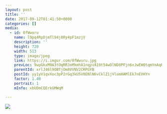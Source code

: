 ```yaml
---
layout: post
title: '' 
date: 2017-09-12T01:41:50+0000 
categories: [] 
media:
  - id: 0fWwuru
    name: l9pq4RpDjmTl94j8Ry4pF1mzjV
    description: ''   
    height: 720
    width: 513
    type: image/jpeg
    link: https://i.imgur.com/0fWwuru.jpg
    prevLoc: 9wpGkxM0A3tOqRRJnMkmhA1nqyvA19t54wDlND8PFjn6xJwEW0tqmYnAqPqMuAGo2Eq18ZS41W0N5ZGwcor2JwqnPXCjK99Ej8r7s8kXXWLP22tr5V3yog6KsQW8GNl9QAt86YOm0LwzS020VpgjMjUQ5Vxy9W7YINEGm9RRZnS7kgP6ZwwpT9gYk59YXQivDLnR0n0WTv7K2W7LYgSYGBG5k8wvsAjXyEBr7gSP89qkqLrLUroEKQDEzBSgXqzJN7Y9
    parentId: xrlJ46l9OBTjOm8VVNV2CRPGYB
    postId: yy1yV1qvXoc3pP2rGq3kU5V0ENlN6vCklZ1jVlomHAMlEk7nEVHYn
    factor: 1.40
    portrait: 1
    mInfo: xbUDmCQErkGMWqM

---
```





[//]: #media:  
<a href="https://i.imgur.com/0fWwuru.jpg"><img class="postImage" src="https://i.imgur.com/0fWwuruh.jpg" />  
</a>   
